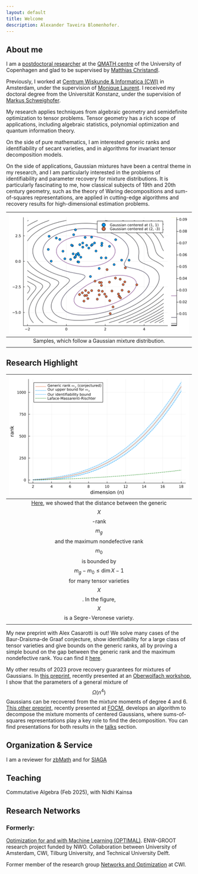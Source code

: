 ```yaml
---
layout: default
title: Welcome
description: Alexander Taveira Blomenhofer. 
---
```


## About me 

I am a [postdoctoral researcher](https://research.ku.dk/search/result/?pure=en%2Fpersons%2Falexander-f-taveira-blomenhofer(e8826d59-4f9d-4517-9b63-447977d437d1).html) at the [QMATH centre](https://qmath.ku.dk/) of the University of Copenhagen and glad to be supervised by [Matthias Christandl](https://www.math.ku.dk/english/staff/?pure=en/persons/475476). 


Previously, I worked at [Centrum Wiskunde & Informatica (CWI)](https://www.cwi.nl/en/people/filipe-alexander-taveira-blomenhofer/) in Amsterdam, under the supervision of [Monique Laurent](https://homepages.cwi.nl/~monique/). I received my doctoral degree from the Universität Konstanz, under the supervision of [Markus Schweighofer](https://www.math.uni-konstanz.de/~schweigh/). 



 <!-- [Centrum Wiskunde & Informatica (CWI)](https://www.cwi.nl/en/people/filipe-alexander-taveira-blomenhofer/) in Amsterdam, funded by the [OPTIMAL](https://optimal.uva.nl/consortium-researchers/post-doctoral-researchers/post-doctoral-researchers.html#Dr-Alexander-Taveira-Blomenhofer--CWI) project, and glad to be supervised by [Monique Laurent](https://homepages.cwi.nl/~monique/).  -->

<!-- | ![gaussian mixture density](/assets/img/gmm-density.svg) | | ![pfp](/assets/img/portrait-gaudi.jpg) |
|:--:|:--:|:--:|
| Samples, which follow a Gaussian mixture distribution. | ------ | Sample mathematician, observed in the wild. |
| | | | -->






My research applies techniques from algebraic geometry and semidefinite optimization to tensor problems. Tensor geometry has a rich scope of applications, including algebraic statistics, polynomial optimization and quantum information theory.  

On the side of pure mathematics, I am interested generic ranks and identifiability of secant varieties, and in algorithms for invariant tensor decomposition models. 


On the side of applications, Gaussian mixtures have been a central theme in my research, and I am particularly interested in the problems of identifiability and parameter recovery for mixture distributions. It is particularly fascinating to me, how classical subjects of 19th and 20th century geometry, such as the theory of Waring decompositions and sum-of-squares representations, are applied in cutting-edge algorithms and recovery results for high-dimensional estimation problems. 


| ![gaussian mixture density](/assets/img/gmm-density.svg) | 
|:--:| 
| Samples, which follow a Gaussian mixture distribution. |  
| |


## Research Highlight

| ![secant identifiability gaps](/assets/img/segver-ranks.svg) | 
|:--:| 
| [Here](http://arxiv.org/abs/2312.12335), we showed that the distance between the generic $$X$$-rank $$m_g$$ and the maximum nondefective rank $$m_0$$ is bounded by $$m_g - m_0 \le \dim X - 1$$ for many tensor varieties $$X$$. In the figure, $$X$$ is a Segre-Veronese variety. |  
| |


<!-- | Figure illustrating the possible distance between the generic $$X$$-rank $$m_g$$ and the maximum nondefective rank $$m_0$$. Here, $$X$$ is a Segre-Veronese variety. We proved $$m_g - m_0 \le \dim X - 1$$ for many tensor varieties in [this work](http://arxiv.org/abs/2312.12335). |   -->
<!-- | | -->

My new preprint with Alex Casarotti is out! We solve many cases of the Baur-Draisma-de Graaf conjecture, show identifiability for a large class of tensor varieties and give bounds on the generic ranks, all by proving a simple bound on the gap between the generic rank and the maximum nondefective rank. You can find it [here](http://arxiv.org/abs/2312.12335).

<!-- In a more recent feat, Abo, Oneto ... managed to prove that all Segre-Veronese varieties with degrees have the expected dimension, as long as each Veronese power is at least of order 3.   -->

My other results of 2023 prove recovery guarantees for mixtures of Gaussians. In [this preprint](http://arxiv.org/abs/2307.03850), recently presented at an [Oberwolfach workshop](/talks), I show that the parameters of a general mixture of $$ \Omega (n^4) $$ Gaussians can be recovered from the mixture moments of degree 4 and 6. [This other preprint](http://arxiv.org/abs/2305.06860), recently presented at [FOCM](/talks), develops an algorithm to decompose the mixture moments of centered Gaussians, where sums-of-squares representations play a key role to find the decomposition. You can find presentations for both results in the [talks](/talks) section. 


## Organization & Service


I am a reviewer for [zbMath](https://zbmath.org/) and for [SIAGA](https://epubs.siam.org/journal/siaga)


## Teaching 

Commutative Algebra (Feb 2025), with Nidhi Kainsa

<!-- With [Sander Borst](https://www.cwi.nl/en/people/sander-borst/), [Danish Kashaev](https://www.cwi.nl/en/people/danish-kashaev/) and [Hilde Verbeek](https://www.cwi.nl/en/people/hilde-verbeek/), I am organizing the biweekly [Networks and Optimization Seminar](https://www.cwi.nl/en/groups/networks-and-optimization/more-networks-and-optimization/aco-seminar/) at CWI.  -->




## Research Networks

### Formerly: 
[Optimization for and with Machine Learning (OPTIMAL)](https://optimal.uva.nl/?cb). ENW-GROOT research project funded by NWO. Collaboration between University of Amsterdam, CWI, Tilburg University, and Technical University Delft.  

Former member of the research group [Networks and Optimization](https://www.cwi.nl/research/groups/networks-and-optimization) at CWI. 
